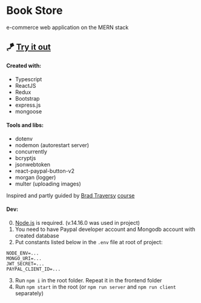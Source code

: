 # Book Store

e-commerce web application on the MERN stack

## 🪁 [Try it out](https://bookstore-commerce.herokuapp.com/)

#### Created with:

-   Typescript
-   ReactJS
-   Redux
-   Bootstrap
-   express.js
-   mongoose

#### Tools and libs:

-   dotenv
-   nodemon (autorestart server)
-   concurrently
-   bcryptjs
-   jsonwebtoken
-   react-paypal-button-v2
-   morgan (logger)
-   multer (uploading images)

Inspired and partly guided by [Brad Traversy](https://github.com/bradtraversy) [course](https://www.udemy.com/course/mern-ecommerce/)

#### Dev:

0. [Node.js](https://nodejs.org/en/) is required. (v.14.16.0 was used in project)
1. You need to have Paypal developer account and Mongodb account with created database
2. Put constants listed below in the `.env` file at root of project:

```
NODE_ENV=...
MONGO_URI=...
JWT_SECRET=...
PAYPAL_CLIENT_ID=...
```

3. Run `npm i` in the root folder. Repeat it in the frontend folder
4. Run `npm start` in the root (or `npm run server` and `npm run client` separately)
